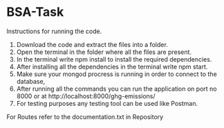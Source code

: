 # BSA-Task
Instructions for running the code.

1. Download the code and extract the files into a folder.
2. Open the terminal in the folder where all the files are present.
3. In the terminal write npm install to install the required dependencies.
4. After installing all the dependencies in the terminal write npm start.
5. Make sure your  mongod procress is running in order to connect to the database,
6. After running all the commands you can run the application on port no 8000 or at http://localhost:8000/ghg-emissions/
7. For testing purposes any testing tool can be used like Postman.

For Routes refer to the documentation.txt in Repository
